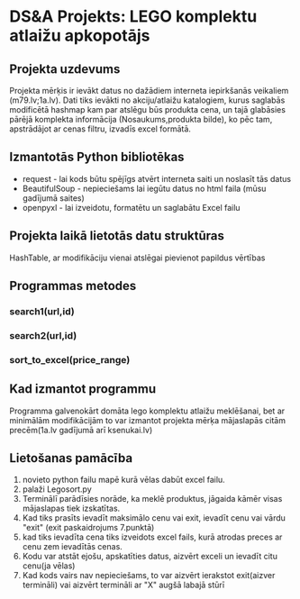 # DS&A Projekts: LEGO komplektu atlaižu apkopotājs
## Projekta uzdevums
Projekta mērķis ir ievākt datus no dažādiem interneta iepirkšanās veikaliem (m79.lv;1a.lv). Dati tiks ievākti no akciju/atlaižu katalogiem, kurus saglabās modificētā hashmap kam par atslēgu būs produkta cena, un tajā glabāsies pārējā komplekta informācija (Nosaukums,produkta bilde), ko pēc tam, apstrādājot ar cenas filtru, 
izvadīs excel formātā.

## Izmantotās Python bibliotēkas
* request - lai kods būtu spējīgs atvērt interneta saiti un noslasīt tās datus
* BeautifulSoup - nepieciešams lai iegūtu datus no html faila (mūsu gadījumā saites)
* openpyxl - lai izveidotu, formatētu un saglabātu Excel failu

## Projekta laikā lietotās datu struktūras
HashTable, ar modifikāciju vienai atslēgai pievienot papildus vērtības

## Programmas metodes
### search1(url,id)

### search2(url,id)

### sort_to_excel(price_range)

## Kad izmantot programmu
Programma galvenokārt domāta lego komplektu atlaižu meklēšanai, bet ar minimālām modifikācijām to var izmantot projekta mērķa mājaslapās citām precēm(1a.lv gadījumā arī ksenukai.lv)

## Lietošanas pamācība
1. novieto python failu mapē kurā vēlas dabūt excel failu.
2. palaži Legosort.py
3. Terminālī parādīsies norāde, ka meklē produktus, jāgaida kāmēr visas mājaslapas tiek izskatītas.
4. Kad tiks prasīts ievadīt maksimālo cenu vai exit, ievadīt cenu vai vārdu "exit" (exit paskaidrojums 7.punktā)
5. kad tiks ievadīta cena tiks izveidots excel fails, kurā atrodas preces ar cenu zem ievadītās cenas.
6. Kodu var atstāt ejošu, apskatīties datus, aizvērt exceli un ievadīt citu cenu(ja vēlas)
7. Kad kods vairs nav nepieciešams, to var aizvērt ierakstot exit(aizver termināli) vai aizvērt termināli ar "X" augšā labajā stūrī
